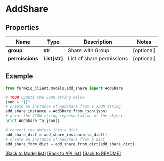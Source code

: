 # AddShare


## Properties

Name | Type | Description | Notes
------------ | ------------- | ------------- | -------------
**group** | **str** | Share with Group | [optional] 
**permissions** | **List[str]** | List of share permissions | [optional] 

## Example

```python
from formkiq_client.models.add_share import AddShare

# TODO update the JSON string below
json = "{}"
# create an instance of AddShare from a JSON string
add_share_instance = AddShare.from_json(json)
# print the JSON string representation of the object
print AddShare.to_json()

# convert the object into a dict
add_share_dict = add_share_instance.to_dict()
# create an instance of AddShare from a dict
add_share_form_dict = add_share.from_dict(add_share_dict)
```
[[Back to Model list]](../README.md#documentation-for-models) [[Back to API list]](../README.md#documentation-for-api-endpoints) [[Back to README]](../README.md)


